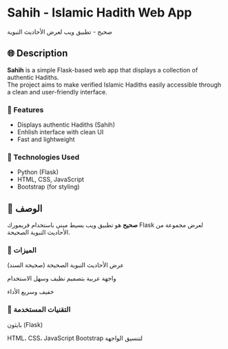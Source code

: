 # Sahih - Islamic Hadith Web App  
صحيح - تطبيق ويب لعرض الأحاديث النبوية

## 🌐 Description

**Sahih** is a simple Flask-based web app that displays a collection of authentic Hadiths.  
The project aims to make verified Islamic Hadiths easily accessible through a clean and user-friendly interface.

### 🚀 Features
- Displays authentic Hadiths (Sahih)
- Enhlish interface with clean UI
- Fast and lightweight

### 🔧 Technologies Used
- Python (Flask)
- HTML, CSS, JavaScript
- Bootstrap (for styling)


## 📘 الوصف

**صحيح** هو تطبيق ويب بسيط مبني باستخدام فريمورك Flask لعرض مجموعة من الأحاديث النبوية الصحيحة.

### 🚀 الميزات

 عرض الأحاديث النبوية الصحيحة (صحيحة السند)

 واجهة عربية بتصميم نظيف وسهل الاستخدام

 خفيف وسريع الأداء

### 🔧 التقنيات المستخدمة

 بايثون (Flask)

HTML، CSS، JavaScript 
Bootstrap لتنسيق الواجهة 
